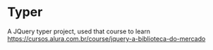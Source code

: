 # Typer

A JQuery typer project, used that course to learn https://cursos.alura.com.br/course/jquery-a-biblioteca-do-mercado
